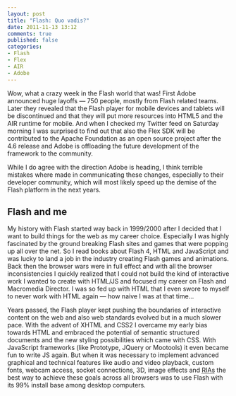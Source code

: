 ```yaml
---
layout: post
title: "Flash: Quo vadis?"
date: 2011-11-13 13:12
comments: true
published: false
categories: 
- Flash
- Flex
- AIR
- Adobe
---
```


Wow, what a crazy week in the Flash world that was! First Adobe announced huge layoffs &mdash; 750 people, mostly from Flash related teams. Later they revealed that the Flash player for mobile devices and tablets will be discontinued and that they will put more resources into HTML5 and the AIR runtime for mobile. And when I checked my Twitter feed on Saturday morning I was surprised to find out that also the Flex SDK will be contributed to the Apache Foundation as an open source project after the 4.6 release and Adobe is offloading the future development of the framework to the community.

While I do agree with the direction Adobe is heading, I think terrible mistakes where made in communicating these changes, especially to their developer community, which will most likely speed up the demise of the Flash platform in the next years. 

<!--more-->

## Flash and me

My history with Flash started way back in 1999/2000 after I decided that I want to build things for the web as my career choice. Especially I was highly fascinated by the ground breaking Flash sites and games that were popping up all over the net. So I read books about Flash 4, HTML and JavaScript and was lucky to land a job in the industry creating Flash games and animations. Back then the browser wars were in full effect and with all the browser inconsistencies I quickly realized that I could not build the kind of interactive work I wanted to create with HTML/JS and focused my career on Flash and Macromedia Director. I was so fed up with HTML that I even swore to myself to never work with HTML again &mdash; how naive I was at that time...

Years passed, the Flash player kept pushing the boundaries of interactive content on the web and also web standards evolved but in a much slower pace. With the advent of XHTML and CSS2 I overcame my early bias towards HTML and embraced the potential of semantic structured documents and the new styling possibilities which came with CSS. With JavaScript frameworks (like Prototype, JQuery or Mootools) it even became fun to write JS again. But when it was necessary to implement advanced graphical and technical features like audio and video playback, custom fonts, webcam access, socket connections, 3D, image effects and <abbr title="Rich internet applications">RIAs</abbr> the best way to achieve these goals across all browsers was to use Flash with its 99% install base among desktop computers. 